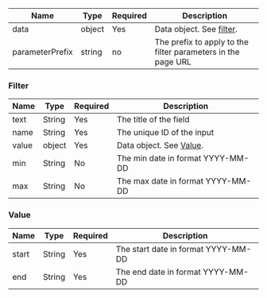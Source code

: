 | Name            | Type   | Required | Description                                                  |
| --------------- | ------ | -------- | ------------------------------------------------------------ |
| data            | object | Yes      | Data object. See [filter](#Filter).                          |
| parameterPrefix | string | no       | The prefix to apply to the filter parameters in the page URL |

### Filter

| Name  | Type   | Required | Description                       |
| ----- | ------ | -------- | --------------------------------- |
| text  | String | Yes      | The title of the field            |
| name  | String | Yes      | The unique ID of the input        |
| value | object | Yes      | Data object. See [Value](#Value). |
| min   | String | No       | The min date in format YYYY-MM-DD |
| max   | String | No       | The max date in format YYYY-MM-DD |

### Value

| Name  | Type   | Required | Description                         |
| ----- | ------ | -------- | ----------------------------------- |
| start | String | Yes      | The start date in format YYYY-MM-DD |
| end   | String | Yes      | The end date in format YYYY-MM-DD   |
